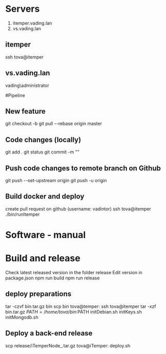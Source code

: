 # Servers 
1. itemper.vading.lan
2. vs.vading.lan

## itemper
ssh tova@itemper
## vs.vading.lan
vading\administrator

#Pipeline
## New feature
git checkout -b <new branch>
git pull --rebase origin master

## Code changes (locally)
git add .
git status
git commit -m "<message>"

## Push code changes to remote branch on Github
git push --set-upstream origin <branch>
git push -u origin <branch>

## Build docker and deploy
create pull request on github (username: vadintor)
ssh tova@itemper
./bin/runItemper


# Software - manual
# Build and release
Check latest released version in the folder release
Edit version in package.json
npm run build
npm run release

## deploy preparations
tar -czvf bin.tar.gz bin
scp bin tova@temper:
ssh tova@itemper
tar -xzf bin.tar.gz
$PATH=/home/tova/bin:$PATH
initDebian.sh
initKeys.sh
initMongodb.sh

## Deploy a back-end release
scp release/iTemperNode_<version>.tar.gz tova@iTemper:
deploy.sh <version>
